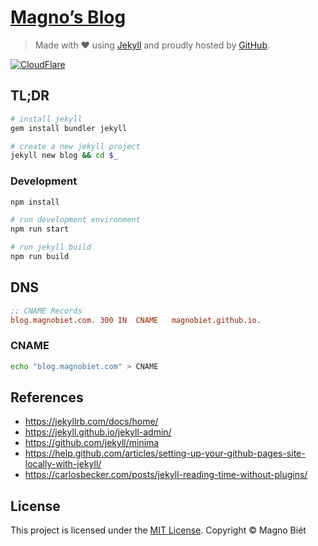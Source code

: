 # [Magno’s Blog](https://blog.magnobiet.com/)

> Made with ♥ using [Jekyll](http://jekyllrb.com/) and proudly hosted by [GitHub](https://github.com/).

[![CloudFlare](https://www.cloudflare.com/media/images/web-badges/cf-web-badges-c-gray-on.png)](https://www.cloudflare.com/)

## TL;DR

```bash
# install jekyll
gem install bundler jekyll

# create a new jekyll project
jekyll new blog && cd $_
```

### Development

```bash
npm install

# run development environment
npm run start

# run jekyll build
npm run build
```

## DNS

```ini
;; CNAME Records
blog.magnobiet.com.	300	IN	CNAME	magnobiet.github.io.
```

### CNAME

```bash
echo "blog.magnobiet.com" > CNAME
```

## References

- https://jekyllrb.com/docs/home/
- https://jekyll.github.io/jekyll-admin/
- https://github.com/jekyll/minima
- https://help.github.com/articles/setting-up-your-github-pages-site-locally-with-jekyll/
- https://carlosbecker.com/posts/jekyll-reading-time-without-plugins/

## License

This project is licensed under the [MIT License](https://magno.mit-license.org/2018-2021). Copyright © Magno Biét
